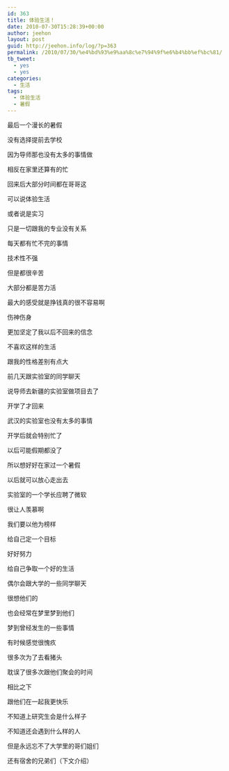 ```yaml
---
id: 363
title: 体验生活！
date: 2010-07-30T15:28:39+00:00
author: jeehon
layout: post
guid: http://jeehon.info/log/?p=363
permalink: /2010/07/30/%e4%bd%93%e9%aa%8c%e7%94%9f%e6%b4%bb%ef%bc%81/
tb_tweet:
  - yes
  - yes
categories:
  - 生活
tags:
  - 体验生活
  - 暑假
---
```

最后一个漫长的暑假
  
没有选择提前去学校
  
因为导师那也没有太多的事情做
  
相反在家里还算有的忙
  
回来后大部分时间都在哥哥这
  
可以说体验生活
  
或者说是实习
  
只是一切跟我的专业没有关系
  
每天都有忙不完的事情
  
技术性不强
  
但是都很辛苦
  
大部分都是苦力活
  
最大的感受就是挣钱真的很不容易啊
  
伤神伤身
  
更加坚定了我以后不回来的信念
  
不喜欢这样的生活
  
跟我的性格差别有点大
  
<!--more-->


  
前几天跟实验室的同学聊天
  
说导师去新疆的实验室做项目去了
  
开学了才回来
  
武汉的实验室也没有太多的事情
  
开学后就会特别忙了
  
以后可能假期都没了
  
所以想好好在家过一个暑假
  
以后就可以放心走出去
  
实验室的一个学长应聘了微软
  
很让人羡慕啊
  
我们要以他为榜样
  
给自己定一个目标
  
好好努力
  
给自己争取一个好的生活

偶尔会跟大学的一些同学聊天
  
很想他们的
  
也会经常在梦里梦到他们
  
梦到曾经发生的一些事情
  
有时候感觉很愧疚
  
很多次为了去看猪头
  
耽误了很多次跟他们聚会的时间
  
相比之下
  
跟他们在一起我更快乐

不知道上研究生会是什么样子
  
不知道还会遇到什么样的人
  
但是永远忘不了大学里的哥们姐们
  
还有宿舍的兄弟们（下文介绍）